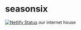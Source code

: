 # seasonsix
[![Netlify Status](https://api.netlify.com/api/v1/badges/6306d031-802b-40f9-b36b-50fbde0061ac/deploy-status)](https://app.netlify.com/sites/admiring-montalcini-47d3b6/deploys)
our internet house
